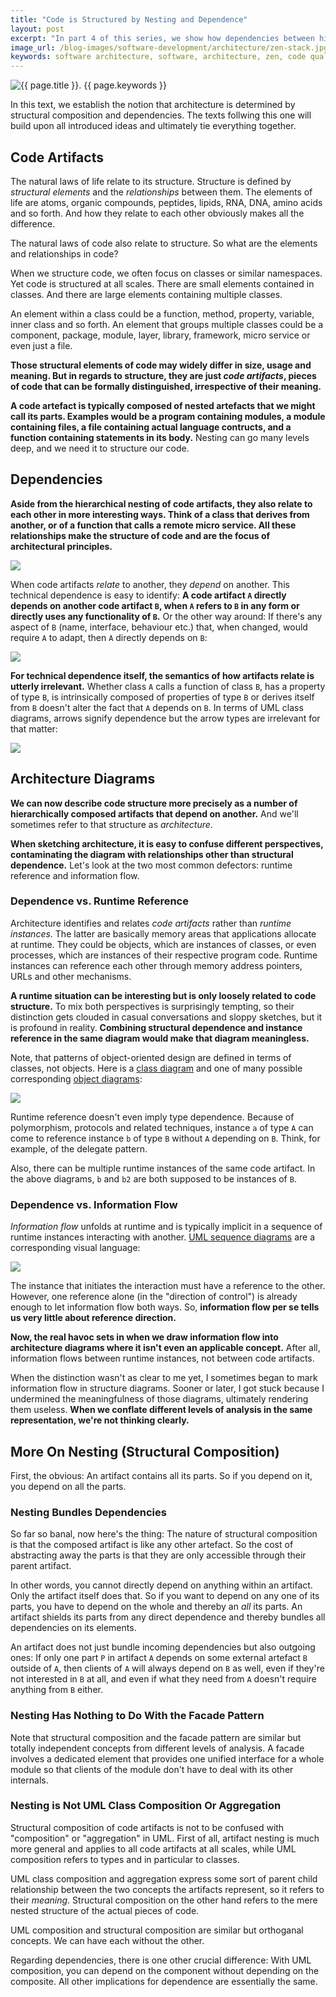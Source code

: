 ```yaml
---
title: "Code is Structured by Nesting and Dependence"
layout: post
excerpt: "In part 4 of this series, we show how dependencies between hierarchically composed code artifacts define the structure of code."
image_url: /blog-images/software-development/architecture/zen-stack.jpg
keywords: software architecture, software, architecture, zen, code quality, software quality, book, software development, architecture pattern, design pattern, productivity, philosophy, dependence, object-oriented design
---
```


<img style="margin-left:auto;margin-right:auto;display:block;" src="/blog-images/software-development/architecture/zen-stack.jpg" title="{{ page.title }}" alt="{{ page.title }}. {{ page.keywords }}">

In this text, we establish the notion that architecture is determined by structural composition and dependencies. The texts follwing this one will build upon all introduced ideas and ultimately tie everything together.

## Code Artifacts

The natural laws of life relate to its structure. Structure is defined by *structural elements* and the *relationships* between them. The elements of life are atoms, organic compounds, peptides, lipids, RNA, DNA, amino acids and so forth. And how they relate to each other obviously makes all the difference.

The natural laws of code also relate to structure. So what are the elements and relationships in code?

When we structure code, we often focus on classes or similar namespaces. Yet code is structured at all scales. There are small elements contained in classes. And there are large elements containing multiple classes.

An element within a class could be a function, method, property, variable, inner class and so forth. An element that groups multiple classes could be a component, package, module, layer, library, framework, micro service or even just a file.

**Those structural elements of code may widely differ in size, usage and meaning. But in regards to structure, they are just *code artifacts*, pieces of code that can be formally distinguished, irrespective of their meaning.**

**A code artefact is typically composed of nested artefacts that we might call its parts. Examples would be a program containing modules, a module containing files, a file containing actual language contructs, and a function containing statements in its body.** Nesting can go many levels deep, and we need it to structure our code.

## Dependencies

**Aside from the hierarchical nesting of code artifacts, they also relate to each other in more interesting ways. Think of a class that derives from another, or of a function that calls a remote micro service. All these relationships make the structure of code and are the focus of architectural principles.**

![](/blog-images/software-development/architecture/code-artifact-hierarchy.jpg)

When code artifacts *relate* to another, they *depend* on another. This technical dependence is easy to identify: **A code artifact `A` directly depends on another code artifact `B`, when `A` refers to `B` in any form or directly uses any functionality of `B`.** Or the other way around: If there's any aspect of `B` (name, interface, behaviour etc.) that, when changed, would require `A` to adapt, then `A` directly depends on `B`:

![](/blog-images/software-development/architecture/a-depends-on-b.jpg)

**For technical dependence itself, the semantics of how artifacts relate is utterly irrelevant.** Whether class `A` calls a function of class `B`, has a property of type `B`, is intrinsically composed of properties of type `B` or derives itself from `B` doesn't alter the fact that `A` depends on `B`. In terms of UML class diagrams, arrows signify dependence but the arrow types are irrelevant for that matter:

![](/blog-images/software-development/architecture/uml-arrows.jpg)

## Architecture Diagrams

**We can now describe code structure more precisely as a number of hierarchically composed artifacts that depend on another.** And we'll sometimes refer to that structure as *architecture*.

**When sketching architecture, it is easy to confuse different perspectives, contaminating the diagram with relationships other than structural dependence.** Let's look at the two most common defectors: runtime reference and information flow.

### Dependence vs. Runtime Reference

Architecture identifies and relates *code artifacts* rather than *runtime instances*. The latter are basically memory areas that applications allocate at runtime. They could be objects, which are instances of classes, or even processes, which are instances of their respective program code. Runtime instances can reference each other through memory address pointers, URLs and other mechanisms.

**A runtime situation can be interesting but is only loosely related to code structure.** To mix both perspectives is surprisingly tempting, so their distinction gets clouded in casual conversations and sloppy sketches, but it is profound in reality. **Combining structural dependence and instance reference in the same diagram would make that diagram meaningless.**

Note, that patterns of object-oriented design are defined in terms of classes, not objects. Here is a [class diagram](https://en.wikipedia.org/wiki/Class_diagram) and one of many possible corresponding [object diagrams](https://en.wikipedia.org/wiki/Object_diagram):

![](/blog-images/software-development/architecture/classes-vs-objects.jpg)

Runtime reference doesn't even imply type dependence. Because of polymorphism, protocols and related techniques, instance `a` of type `A` can come to reference instance `b` of type `B` without `A` depending on `B`. Think, for example, of the delegate pattern.

Also, there can be multiple runtime instances of the same code artifact. In the above diagrams, `b` and `b2` are both supposed to be instances of `B`.

### Dependence vs. Information Flow

*Information flow* unfolds at runtime and is typically implicit in a sequence of runtime instances interacting with another. [UML sequence diagrams](https://en.wikipedia.org/wiki/Sequence_diagram) are a corresponding visual language:

![](/blog-images/software-development/architecture/sequence-diagram.jpg)

The instance that initiates the interaction must have a reference to the other. However, one reference alone (in the "direction of control") is already enough to let information flow both ways. So, **information flow per se tells us very little about reference direction.**

**Now, the real havoc sets in when we draw information flow into architecture diagrams where it isn't even an applicable concept.** After all, information flows between runtime instances, not between code artifacts.

When the distinction wasn't as clear to me yet, I sometimes began to mark information flow in structure diagrams. Sooner or later, I got stuck because I undermined the meaningfulness of those diagrams, ultimately rendering them useless. **When we conflate different levels of analysis in the same representation, we're not thinking clearly.**

## More On Nesting (Structural Composition)

First, the obvious: An artifact contains all its parts. So if you depend on it, you depend on all the parts.

### Nesting Bundles Dependencies

So far so banal, now here's the thing: The nature of structural composition is that the composed artifact is like any other artefact. So the cost of abstracting away the parts is that they are only accessible through their parent artifact.

In other words, you cannot directly depend on anything within an artifact. Only the artifact itself does that. So if you want to depend on any one of its parts, you have to depend on the whole and thereby an *all* its parts. An artifact shields its parts from any direct dependence and thereby bundles all dependencies on its elements.

An artifact does not just bundle incoming dependencies but also outgoing ones: If only one part `P` in artifact `A` depends on some external artefact `B` outside of `A`, then clients of `A` will always depend on `B` as well, even if they're not interested in `B` at all, and even if what they need from `A` doesn't require anything from `B` either.

<!-- todo: example diagrams -->

### Nesting Has Nothing to Do With the Facade Pattern

Note that structural composition and the facade pattern are similar but totally independent concepts from different levels of analysis. A facade involves a dedicated element that provides one unified interface for a whole module so that clients of the module don't have to deal with its other internals.

### Nesting is Not UML Class Composition Or Aggregation

Structural composition of code artifacts is not to be confused with "composition" or "aggregation" in UML. First of all, artifact nesting is much more general and applies to all code artifacts at all scales, while UML composition refers to types and in particular to classes.

UML class composition and aggregation express some sort of parent child relationship between the two concepts the artifacts represent, so it refers to their *meaning*. Structural composition on the other hand refers to the mere nested structure of the actual pieces of code.

UML composition and structural composition are similar but orthoganal concepts. We can have each without the other.

Regarding dependencies, there is one other crucial difference: With UML composition, you can depend on the component without depending on the composite. All other implications for dependence are essentially the same.